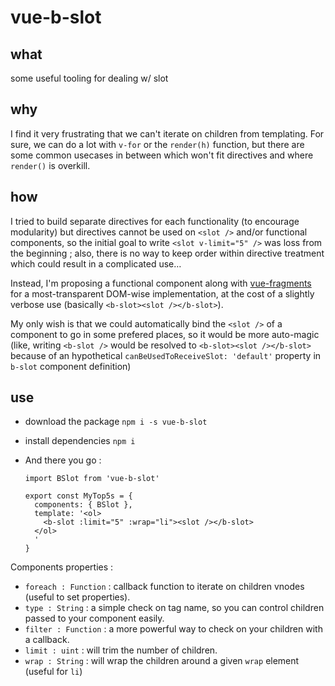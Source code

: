 # vue-b-slot
## what
some useful tooling for dealing w/ slot

## why
I find it very frustrating that we can't iterate on children from templating. For sure, we can do a lot with `v-for` or the `render(h)` function, but there are some common usecases in between which won't fit directives and where `render()` is overkill.

## how
I tried to build separate directives for each functionality (to encourage modularity) but directives cannot be used on `<slot />` and/or functional components, so the initial goal to write `<slot v-limit="5" />` was loss from the beginning ; also, there is no way to keep order within directive treatment which could result in a complicated use…

Instead, I'm proposing a functional component along with [vue-fragments](https://github.com/y-nk/vue-fragments) for a most-transparent DOM-wise implementation, at the cost of a slightly verbose use (basically `<b-slot><slot /></b-slot>`).

My only wish is that we could automatically bind the `<slot />` of a component to go in some prefered places, so it would be more auto-magic (like, writing `<b-slot />` would be resolved to `<b-slot><slot /></b-slot>` because of an hypothetical `canBeUsedToReceiveSlot: 'default'` property in `b-slot` component definition)

## use
- download the package `npm i -s vue-b-slot`
- install dependencies `npm i`
- And there you go :

  ```
  import BSlot from 'vue-b-slot'

  export const MyTop5s = {
    components: { BSlot },
    template: '<ol>
      <b-slot :limit="5" :wrap="li"><slot /></b-slot>
    </ol>
    '
  }
  ```

Components properties :

- `foreach : Function` : callback function to iterate on children vnodes (useful to set properties).
- `type : String` : a simple check on tag name, so you can control children passed to your component easily.
- `filter : Function` : a more powerful way to check on your children with a callback.
- `limit : uint` : will trim the number of children.
- `wrap : String` : will wrap the children around a given `wrap` element (useful for `li`)
